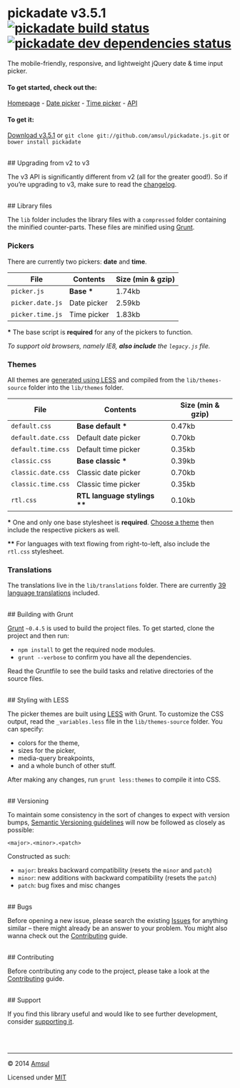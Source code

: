 # pickadate v3.5.1 [![pickadate build status](https://travis-ci.org/amsul/pickadate.js.svg?branch=gh-pages)](https://travis-ci.org/amsul/pickadate.js) [![pickadate dev dependencies status](https://david-dm.org/amsul/pickadate.js/dev-status.svg)](https://david-dm.org/amsul/pickadate.js#info=devDependencies)

The mobile-friendly, responsive, and lightweight jQuery date & time input picker.



#### To get started, check out the:

[Homepage](http://amsul.github.io/pickadate.js) - [Date picker](http://amsul.github.io/pickadate.js/date.htm) - [Time picker](http://amsul.github.io/pickadate.js/time.htm) - [API](http://amsul.github.io/pickadate.js/api.htm)


#### To get it:

[Download v3.5.1](https://github.com/amsul/pickadate.js/archive/3.5.1.zip) or `git clone git://github.com/amsul/pickadate.js.git` or `bower install pickadate`




<br>
## Upgrading from v2 to v3

The v3 API is significantly different from v2 (all for the greater good!). So if you’re upgrading to v3, make sure to read the [changelog](https://github.com/amsul/pickadate.js/blob/gh-pages/CHANGELOG.md).





<br>
## Library files

The `lib` folder includes the library files with a `compressed` folder containing the minified counter-parts. These files are minified using [Grunt](#building-with-grunt).

### Pickers

There are currently two pickers: **date** and **time**.

File                    | Contents                 | Size (min & gzip)
----------------------- | ------------------------ | ----------------------
`picker.js`             | __Base *__               | 1.74kb
`picker.date.js`        | Date picker              | 2.59kb
`picker.time.js`        | Time picker              | 1.83kb

__*__ The base script is **required** for any of the pickers to function.

_To support old browsers, namely IE8, **also include** the `legacy.js` file._


### Themes

All themes are [generated using LESS](#less-styling) and compiled from the `lib/themes-source` folder into the `lib/themes` folder.

File                    | Contents                     | Size (min & gzip)
----------------------- | ---------------------------- | ----------------------
`default.css`           | __Base default *__           | 0.47kb
`default.date.css`      | Default date picker          | 0.70kb
`default.time.css`      | Default time picker          | 0.35kb
`classic.css`           | __Base classic *__           | 0.39kb
`classic.date.css`      | Classic date picker          | 0.70kb
`classic.time.css`      | Classic time picker          | 0.35kb
`rtl.css`               | __RTL language stylings **__ | 0.10kb

__*__ One and only one base stylesheet is **required**. [Choose a theme](http://amsul.github.io/pickadate.js#menu) then include the respective pickers as well.

__**__ For languages with text flowing from right-to-left, also include the `rtl.css` stylesheet.

### Translations

The translations live in the `lib/translations` folder. There are currently [39 language translations](https://github.com/amsul/pickadate.js/blob/3.5.1/lib/translations) included.




<br>
## Building with Grunt

[Grunt](http://gruntjs.com/) `~0.4.5` is used to build the project files. To get started, clone the project and then run:

- `npm install` to get the required node modules.
- `grunt --verbose` to confirm you have all the dependencies.


Read the Gruntfile to see the build tasks and relative directories of the source files.




<br>
<a name="less-styling"></a>
## Styling with LESS

The picker themes are built using [LESS](http://lesscss.org/) with Grunt. To customize the CSS output, read the `_variables.less` file in the `lib/themes-source` folder. You can specify:

- colors for the theme,
- sizes for the picker,
- media-query breakpoints,
- and a whole bunch of other stuff.


After making any changes, run `grunt less:themes` to compile it into CSS.



<br>
## Versioning

To maintain some consistency in the sort of changes to expect with version bumps, [Semantic Versioning guidelines](http://semver.org/) will now be followed as closely as possible:

`<major>.<minor>.<patch>`

Constructed as such:

- `major`: breaks backward compatibility (resets the `minor` and `patch`)
- `minor`: new additions with backward compatibility (resets the `patch`)
- `patch`: bug fixes and misc changes





<br>
## Bugs

Before opening a new issue, please search the existing [Issues](https://github.com/amsul/pickadate.js/issues) for anything similar – there might already be an answer to your problem. You might also wanna check out the [Contributing](https://github.com/amsul/pickadate.js/blob/gh-pages/CONTRIBUTING.md) guide.





<br>
## Contributing

Before contributing any code to the project, please take a look at the [Contributing](https://github.com/amsul/pickadate.js/blob/gh-pages/CONTRIBUTING.md) guide.





<br>
## Support

If you find this library useful and would like to see further development, consider [supporting it](http://selz.co/1g80kCZ).





<br><br>

---

© 2014 [Amsul](http://twitter.com/amsul_)

Licensed under [MIT](http://amsul.ca/MIT)